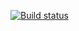 [![Build status](https://ci.appveyor.com/api/projects/status/hmr8xrupk7qxyipm/branch/main?svg=true)](https://ci.appveyor.com/project/abashkaev/hw-aqa-2/branch/main)